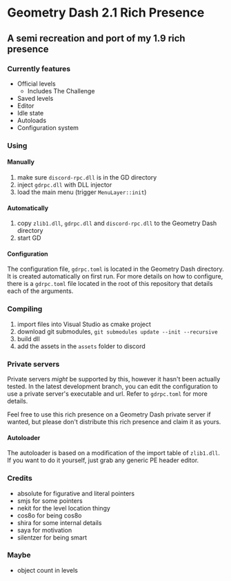 # Geometry Dash 2.1 Rich Presence

## A semi recreation and port of my 1.9 rich presence

### Currently features

* Official levels
  * Includes The Challenge
* Saved levels
* Editor
* Idle state
* Autoloads
* Configuration system

### Using

#### Manually

1. make sure `discord-rpc.dll` is in the GD directory
2. inject `gdrpc.dll` with DLL injector
3. load the main menu (trigger `MenuLayer::init`)

#### Automatically

1. copy `zlib1.dll`, `gdrpc.dll` and `discord-rpc.dll` to the Geometry Dash directory
2. start GD

#### Configuration

The configuration file, `gdrpc.toml` is located in the Geometry Dash directory. It is created automatically on first run.
For more details on how to configure, there is a `gdrpc.toml` file located in the root of this repository that details each of the arguments.

### Compiling

1. import files into Visual Studio as cmake project
2. download git submodules, `git submodules update --init --recursive`
3. build dll
4. add the assets in the `assets` folder to discord

### Private servers

Private servers _might_ be supported by this, however it hasn't been actually tested.
In the latest development branch, you can edit the configuration to use a private server's executable and url. Refer to `gdrpc.toml` for more details.

Feel free to use this rich presence on a Geometry Dash private server if wanted, but please don't distribute this rich presence and claim it as yours.

#### Autoloader

The autoloader is based on a modification of the import table of `zlib1.dll`. If you want to do it yourself, just grab any generic PE header editor.

### Credits

* absolute for figurative and literal pointers
* smjs for some pointers
* nekit for the level location thingy
* cos8o for being cos8o
* shira for some internal details
* saya for motivation
* silentzer for being smart

### Maybe

* object count in levels